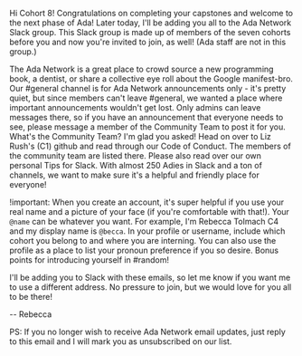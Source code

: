 Hi Cohort 8!
Congratulations on completing your capstones and welcome to the next phase of Ada! Later today, I'll be adding you all to the Ada Network Slack group. This Slack group is made up of members of the seven cohorts before you and now you're invited to join, as well! (Ada staff are not in this group.)

The Ada Network is a great place to crowd source a new programming book, a dentist, or share a collective eye roll about the Google manifest-bro. Our #general channel is for Ada Network announcements only - it's pretty quiet, but since members can't leave #general, we wanted a place where important announcements wouldn't get lost. Only admins can leave messages there, so if you have an announcement that everyone needs to see, please message a member of the Community Team to post it for you. What's the Community Team? I'm glad you asked! Head on over to Liz Rush's (C1) github and read through our Code of Conduct. The members of the community team are listed there. Please also read over our own personal Tips for Slack. With almost 250 Adies in Slack and a ton of channels, we want to make sure it's a helpful and friendly place for everyone!

!important:
When you create an account, it's super helpful if you use your real name and a picture of your face (if you're comfortable with that!). Your `@name` can be whatever you want. For example, I'm Rebecca Tolmach C4 and my display name is `@becca`. In your profile or username, include which cohort you belong to and where you are interning. You can also use the profile as a place to list your pronoun preference if you so desire. Bonus points for introducing yourself in #random!

I'll be adding you to Slack with these emails, so let me know if you want me to use a different address. No pressure to join, but we would love for you all to be there!

-- Rebecca

PS: If you no longer wish to receive Ada Network email updates, just reply to this email and I will mark you as unsubscribed on our list.
